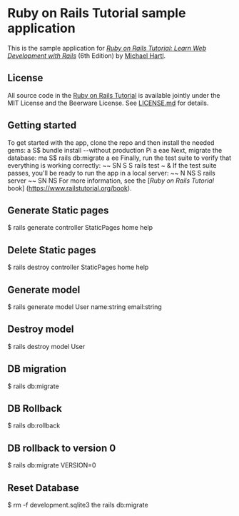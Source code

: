 # Ruby on Rails Tutorial sample application
This is the sample application for
[*Ruby on Rails Tutorial:
Learn Web Development with Rails*](https://www.railstutorial.ord/ ) (6th Edition)
by [Michael Hartl](https://www.michaelhartl.com/).
## License
All source code in the [Ruby on Rails Tutorial](https://www.railstutorial.org/) is available jointly under the MIT License and the Beerware License. See [LICENSE.md](LICENSE.md) for details.
## Getting started
To get started with the app, clone the repo and then install the needed gems:
a
S$ bundle install --without production
Pi a eae
Next, migrate the database:
ma
S$ rails db:migrate
a ee
Finally, run the test suite to verify that everything is working correctly:
~~ SN S
S rails test
~ &
If the test suite passes, you'll be ready to run the app in a local server:
~~ N NS
S rails server
~~ SN NS
For more information, see the [*Ruby on Rails Tutorial* book] (https://www.railstutorial.org/book).

## Generate Static pages
$ rails generate controller StaticPages home help

## Delete Static pages
$ rails destroy controller StaticPages home help

## Generate model
$ rails generate model User name:string email:string

## Destroy model
$ rails destroy model User 

## DB migration
$ rails db:migrate
## DB Rollback
$ rails db:rollback

## DB rollback to version 0
$ rails db:migrate VERSION=0

## Reset Database 
$ rm -f development.sqlite3 the rails db:migrate